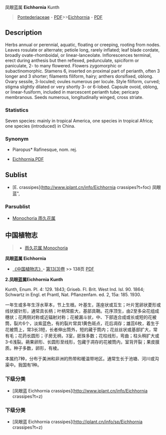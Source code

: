 凤眼蓝属 **Eichhornia** Kunth

> [Pontederiaceae](http://www.iplant.cn/info/Pontederiaceae?t=foc) - [PDF](http://www.iplant.cn/foc/pdf/Pontederiaceae.pdf)>>[Eichhornia](http://www.iplant.cn/info/Eichhornia?t=foc) - [PDF](http://www.iplant.cn/foc/pdf/Eichhornia.pdf)

## Description

Herbs annual or perennial, aquatic, floating or creeping, rooting from nodes. Leaves rosulate or alternate; petiole long, rarely inflated; leaf blade cordate, broadly ovate-rhomboidal, or linear-lanceolate. Inflorescences terminal, erect during anthesis but then reflexed, pedunculate, spiciform or paniculate, 2- to many flowered. Flowers zygomorphic or subactinomorphic. Stamens 6, inserted on proximal part of perianth, often 3 longer and 3 shorter; filaments filiform, hairy; anthers dorsifixed, oblong. Ovary sessile, 3-loculed; ovules numerous per locule. Style filiform, curved; stigma slightly dilated or very shortly 3- or 6-lobed. Capsule ovoid, oblong, or linear-fusiform, included in marcescent perianth tube; pericarp membranous. Seeds numerous, longitudinally winged, cross striate.

### Statistics
Seven species: mainly in tropical America, one species in tropical Africa; one species (introduced) in China.

### Synonym
* Piaropus* Rafinesque, nom. rej.

* [Eichhornia.PDF](http://www.iplant.cn/foc/pdf/Eichhornia.pdf)

## Sublist

* [E.  crassipes](http://www.iplant.cn/info/Eichhornia crassipes?t=foc) 凤眼蓝",

### Parsublist

* [Monochoria  雨久花属](http://www.iplant.cn/info/Monochoria?t=foc)

## 中国植物志

> * [雨久花属  Monochoria](http://www.iplant.cn/info/Monochoria?t=z)

**凤眼蓝属 Eichhornia**

* [《中国植物志》](http://www.iplant.cn/frps)- [第13(3)卷](http://www.iplant.cn/frps/vol/13(3)) >> 138页 [PDF](http://www.iplant.cn/frps/pdf/13(3)/138y.pdf)

**2.凤眼蓝属Eichhornia Kunth**

Kunth, Enum. Pl. 4: 129. 1843; Griseb. Fl. Brit. West Ind. Isl. 90. 1864; Schwartz in Engl. et Prantl, Nat. Pflanzenfam. ed. 2, 15a: 185. 1930.

一年生或多年生浮水草本，节上生根。叶基生，莲座状或互生；叶片宽卵状菱形或线状披针形，通常具长柄；叶柄常膨大，基部具鞘。花序顶生，由2至多朵花组成穗状；花两侧对称或近辐射对称；花被漏斗状，中、下部连合成或长或短的花被筒，裂片6个，淡紫蓝色，有的裂片常具1黄色斑点，花后凋存；雄蕊6枚，着生于花被筒上，常3长3短，长者伸出筒外，短的藏于筒内；花丝丝状或基部扩大，常有毛；花药长圆形；子房无柄，3室，胚珠多数；花柱线形，弯曲；柱头稍扩大或3-6浅裂。蒴果卵形、长圆形至线形，包藏于凋存的花被筒内，室背开裂；果皮膜质。种子多数，卵形，有棱。

本属约7种，分布于美洲和非洲的热带和暖温带地区。通常生长于池塘、河川或沟渠中。我国有1种。

### 下级分类
* [凤眼蓝  Eichhornia crassipes](http://www.iplant.cn/info/Eichhornia crassipes?t=z)

### 下级分类
* [凤眼蓝  Eichhornia crassipes](http://iplant.cn/info/sp/Eichhornia crassipes?t=z)
